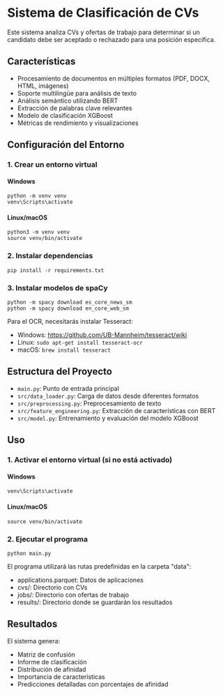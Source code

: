 # Sistema de Clasificación de CVs

Este sistema analiza CVs y ofertas de trabajo para determinar si un candidato debe ser aceptado o rechazado para una posición específica.

## Características

- Procesamiento de documentos en múltiples formatos (PDF, DOCX, HTML, imágenes)
- Soporte multilingüe para análisis de texto
- Análisis semántico utilizando BERT
- Extracción de palabras clave relevantes
- Modelo de clasificación XGBoost
- Métricas de rendimiento y visualizaciones

## Configuración del Entorno

### 1. Crear un entorno virtual

#### Windows
```
python -m venv venv
venv\Scripts\activate
```

#### Linux/macOS
```
python3 -m venv venv
source venv/bin/activate
```

### 2. Instalar dependencias

```
pip install -r requirements.txt
```

### 3. Instalar modelos de spaCy

```
python -m spacy download es_core_news_sm
python -m spacy download en_core_web_sm
```

Para el OCR, necesitarás instalar Tesseract:
- Windows: https://github.com/UB-Mannheim/tesseract/wiki
- Linux: `sudo apt-get install tesseract-ocr`
- macOS: `brew install tesseract`

## Estructura del Proyecto

- `main.py`: Punto de entrada principal
- `src/data_loader.py`: Carga de datos desde diferentes formatos
- `src/preprocessing.py`: Preprocesamiento de texto
- `src/feature_engineering.py`: Extracción de características con BERT
- `src/model.py`: Entrenamiento y evaluación del modelo XGBoost

## Uso

### 1. Activar el entorno virtual (si no está activado)

#### Windows
```
venv\Scripts\activate
```

#### Linux/macOS
```
source venv/bin/activate
```

### 2. Ejecutar el programa

```
python main.py
```

El programa utilizará las rutas predefinidas en la carpeta "data":
- applications.parquet: Datos de aplicaciones
- cvs/: Directorio con CVs
- jobs/: Directorio con ofertas de trabajo
- results/: Directorio donde se guardarán los resultados

## Resultados

El sistema genera:
- Matriz de confusión
- Informe de clasificación
- Distribución de afinidad
- Importancia de características
- Predicciones detalladas con porcentajes de afinidad
